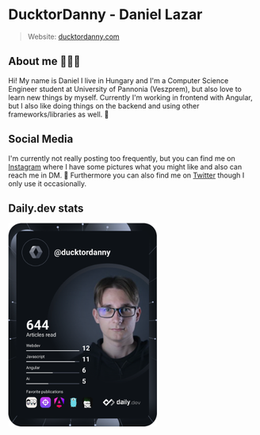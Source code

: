 # DucktorDanny - Daniel Lazar

> Website: [ducktordanny.com](https://ducktordanny.com)

## About me 🙆🏼‍♂️

Hi! My name is Daniel I live in Hungary and I'm a Computer Science Engineer student at University of Pannonia (Veszprem), but also love to learn new things by myself. Currently I'm working in frontend with Angular, but I also like doing things on the backend and using other frameworks/libraries as well. 🔧

## Social Media

I'm currently not really posting too frequently, but you can find me on [Instagram](https://instagram.com/ducktordanny) where I have some pictures what you might like and also can reach me in DM. 📱
Furthermore you can also find me on [Twitter](https://twitter.com/ducktordanny) though I only use it occasionally.

## Daily.dev stats

<a href="https://app.daily.dev/DailyDevTips"><img src="https://github.com/ducktordanny/ducktordanny/blob/main/devcard.svg" width="300" alt="DucktorDanny's Dev Card"/></a>
